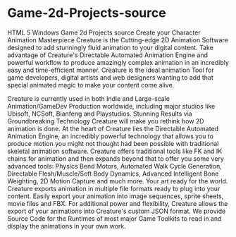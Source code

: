 # Game-2d-Projects-source
HTML 5 Windows Game 2d Projects source
Create your Character Animation Masterpiece
Creature is the Cutting-edge 2D Animation Software designed to add stunningly fluid animation to your digital content. Take advantage of Creature's Directable Automated Animation Engine and powerful workflow to produce amazingly complex animation in an incredibly easy and time-efficient manner. Creature is the ideal animation Tool for game developers, digital artists and web designers wanting to add that special animated magic to make your content come alive.

Creature is currently used in both Indie and Large-scale Animation/GameDev Production worldwide, including major studios like Ubisoft, NCSoft, Bianfeng and Playstudios.
Stunning Results via Groundbreaking Technology
Creature will make you rethink how 2D animation is done. At the heart of Creature lies the Directable Automated Animation Engine, an incredibly powerful technology that allows you to produce motion you might not thought had been possible with traditional skeletal animation software. Creature offers traditional tools like FK and IK chains for animation and then expands beyond that to offer you some very advanced tools: Physics Bend Motors, Automated Walk Cycle Generation, Directable Flesh/Muscle/Soft Body Dynamics, Advanced Intelligent Bone Weighting, 2D Motion Capture and much more.
Your art ready for the world.
Creature exports animation in multiple file formats ready to plug into your content. Easily export your animation into image sequences, sprite sheets, movie files and FBX. For additional power and flexibility, Creature allows the export of your animations into Creature's custom JSON format. We provide Source Code for the Runtimes of most major Game Toolkits to read in and display the animations in your own work.
